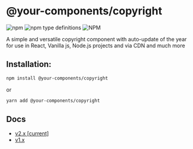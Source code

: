 # @your-components/copyright

![npm](https://img.shields.io/npm/v/@your-components/copyright?color=%2370bd2d&style=for-the-badge)
![npm type definitions](https://img.shields.io/npm/types/@your-components/copyright?style=for-the-badge)
![NPM](https://img.shields.io/npm/l/@your-components/copyright?style=for-the-badge)

A simple and versatile copyright component with auto-update of the year for use in React, Vanilla js, Node.js projects and via CDN and much more

## Installation:

```bash
npm install @your-components/copyright
```

or

```bash
yarn add @your-components/copyright
```

## Docs
- [v2.x [current]](./docs/v2.x.md)
- [v1.x](./docs/v1.x.md)
